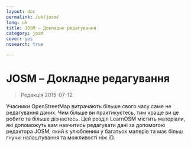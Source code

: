 ```yaml
---
layout: doc
permalink: /uk/josm/
lang: uk
title: JOSM – Докладне редагування
category: josm
cover: yes
nosearch: true

---
```


JOSM – Докладне редагування
================

> Редакція 2015-07-12  

Учасники OpenStreetMap витрачають більше свого часу саме не редагування даних.
Чим більше ви практикуєтесь, тим краще ви це робите та більше дізнаєтесь.
Цей розділ LearnOSM містить матеріали, які допоможуть вам навчитись редагувати дані за допомогою редактора JOSM, який є улюбленим у багатьох маперів та має більш гнучкі налаштування та можливості ніж iD.
